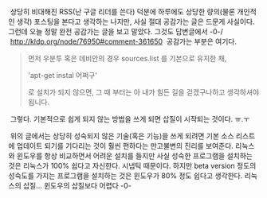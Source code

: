  상당히 비대해진 RSS(난 구글 리더를 쓴다) 덕분에 하루에도 상당한 량의(물론 개인적인 생각) 포스팅을 본다고 생각하는 나지만, 사실 절대 공감가는 글은 드문게 사실이다. 그런데 오늘 정말 완전 공감가는 글을 보고 말았다. 그것도 답변글에서 -0-/
 <http://kldp.org/node/76950#comment-361650>
 공감가는 부분은 여기다.

> 먼저 우분투 혹은 데비안의 경우 sources.list 를 기본으로 유지한 채,
>
> 'apt-get instal 어쩌구'
>
> 로 설치가 되지 않으면, 그 때 부터는 아 내가 힘든 길을 걷겠구나하고 생각하셔야 됩니다.

 그렇다. 기본적으로 쉽게 되지 않는 방법을 쓰게 되면 삽질이 시작되는 것이다. ㅠ.ㅜ

 위의 글에서는 상당히 성숙되지 않은 기술(혹은 기능)을 쓰게 되려면 기본 소스 리스트에 업데이트 되기를 기다리는 것이 훨씬 편하다는 만고불변의 진리를 보여준다. 리눅스와 윈도우를 항상 비교하면서 어려운 설치를 들지만 사실 성숙한 프로그램을 설치하는 것은 리눅스가 100% 쉽다고 자신한다. 시냅틱 때문이다. 하지만 beta version 정도의 성숙도를 가지는 프로그램을 설치하는 것은 윈도우가 80% 정도 쉽다고 생각한다. 리눅스의 삽질... 윈도우의 삽질보다 어렵다 -0-


